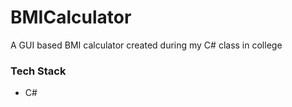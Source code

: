 # BMICalculator

A GUI based BMI calculator created during my C# class in college

### Tech Stack
* C#

